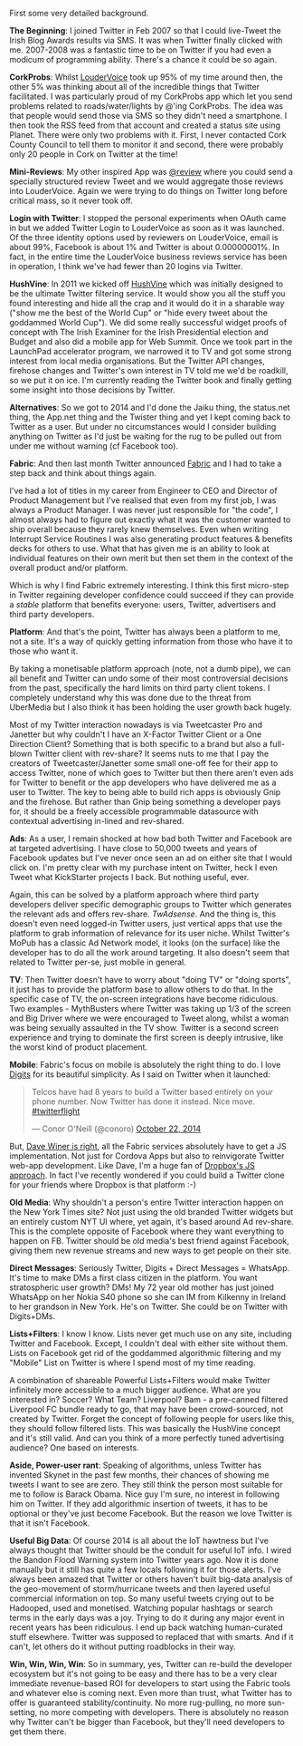 First some very detailed background.

**The Beginning**: I joined Twitter in Feb 2007 so that I could live-Tweet the Irish Blog Awards results via SMS. It was when Twitter finally clicked with me. 2007-2008 was a fantastic time to be on Twitter if you had even a modicum of programming ability. There's a chance it could be so again.

**CorkProbs**: Whilst [LouderVoice](http://www.loudervoice.com) took up 95% of my time around then, the other 5% was thinking about all of the incredible things that Twitter facilitated. I was particularly proud of my CorkProbs app which let you send problems related to roads/water/lights by @'ing CorkProbs. The idea was that people would send those via SMS so they didn't need a smartphone. I then took the RSS feed from that account and created a status site using Planet. There were only two problems with it. First, I never contacted Cork County Council to tell them to monitor it and second, there were probably only 20 people in Cork on Twitter at the time!

**Mini-Reviews**: My other inspired App was [@review](http://twitter.com/review) where you could send a specially structured review Tweet and we would aggregate those reviews into LouderVoice. Again we were trying to do things on Twitter long before critical mass, so it never took off.

**Login with Twitter**: I stopped the personal experiments when OAuth came in but we added Twitter Login to LouderVoice as soon as it was launched. Of the three identity options used by reviewers on LouderVoice, email is about 99%, Facebook is about 1% and Twitter is about 0.00000001%. In fact, in the entire time the LouderVoice business reviews service has been in operation, I think we've had fewer than 20 logins via Twitter.

**HushVine**: In 2011 we kicked off [HushVine](http://www.hushvine.com/) which was initially designed to be the ultimate Twitter filtering service. It would show you all the stuff you found interesting and hide all the crap and it would do it in a sharable way ("show me the best of the World Cup" or "hide every tweet about the goddammed World Cup"). We did some really successful widget proofs of concept with The Irish Examiner for the Irish Presidential election and Budget and also did a mobile app for Web Summit. Once we took part in the LaunchPad accelerator program, we narrowed it to TV and got some strong interest from local media organisations. But the Twitter API changes, firehose changes and Twitter's own interest in TV told me we'd be roadkill, so we put it on ice. I'm currently reading the Twitter book and finally getting some insight into those decisions by Twitter.

**Alternatives**: So we got to 2014 and I'd done the Jaiku thing, the status.net thing, the App.net thing and the Twister thing and yet I kept coming back to Twitter as a user. But under no circumstances would I consider building anything on Twitter as I'd just be waiting for the rug to be pulled out from under me without warning (cf Facebook too). 

**Fabric**: And then last month Twitter announced [Fabric](https://dev.twitter.com/products/fabric) and I had to take a step back and think about things again. 

I've had a lot of titles in my career from Engineer to CEO and Director of Product Management but I've realised that even from my first job, I was always a Product Manager. I was never just responsible for "the code", I almost always had to figure out exactly what it was the customer wanted to ship overall because they rarely knew themselves. Even when writing Interrupt Service Routines I was also generating product features & benefits decks for others to use. What that has given me is an ability to look at individual features on their own merit but then set them in the context of the overall product and/or platform.

Which is why I find Fabric extremely interesting. I think this first micro-step in Twitter regaining developer confidence could succeed if they can provide a *stable* platform that benefits everyone: users, Twitter, advertisers and third party developers.

**Platform**: And that's the point, Twitter has always been a platform to me, not a site. It's a way of quickly getting information from those who have it to those who want it.

By taking a monetisable platform approach (note, not a dumb pipe), we can all benefit and Twitter can undo some of their most controversial decisions from the past, specifically the hard limits on third party client tokens. I completely understand why this was done due to the threat from UberMedia but I also think it has been holding the user growth back hugely.

Most of my Twitter interaction nowadays is via Tweetcaster Pro and Janetter but why couldn't I have an X-Factor Twitter Client or a One Direction Client? Something that is both specific to a brand but also a full-blown Twitter client with rev-share? It seems nuts to me that I pay the creators of Tweetcaster/Janetter some small one-off fee for their app to access Twitter, none of which goes to Twitter but then there aren't even ads for Twitter to benefit or the app developers who have delivered me as a user to Twitter. The key to being able to build rich apps is obviously Gnip and the firehose. But rather than Gnip being something a developer pays for, it should be a freely accessible programmable datasource with contextual advertising in-lined and rev-shared.
  
**Ads**: As a user, I remain shocked at how bad both Twitter and Facebook are at targeted advertising. I have close to 50,000 tweets and years of Facebook updates but I've never once seen an ad on either site that I would click on. I'm pretty clear with my purchase intent on Twitter, heck I even Tweet what KickStarter projects I back. But nothing useful, ever.

Again, this can be solved by a platform approach where third party developers deliver specific demographic groups to Twitter which generates the relevant ads and offers rev-share. *TwAdsense*. And the thing is, this doesn't even need logged-in Twitter users, just vertical apps that use the platform to grab information of relevance for its user niche. Whilst Twitter's MoPub has a classic Ad Network model, it looks (on the surface) like the developer has to do all the work around targeting. It also doesn't seem that related to Twitter per-se, just mobile in general.

**TV**: Then Twitter doesn't have to worry about "doing TV" or "doing sports", it just has to provide the platform base to allow others to do that. In the specific case of TV, the on-screen integrations have become ridiculous. Two examples - MythBusters where Twitter was taking up 1/3 of the screen and Big Driver where we were encouraged to Tweet along, whilst a woman was being sexually assaulted in the TV show. Twitter is a second screen experience and trying to dominate the first screen is deeply intrusive, like the worst kind of product placement.

**Mobile**: Fabric's focus on mobile is absolutely the right thing to do. I love [Digits](https://dev.twitter.com/products/digits) for its beautiful simplicity. As I said on Twitter when it launched:

<blockquote class="twitter-tweet" lang="en"><p>Telcos have had 8 years to build a Twitter based entirely on your phone number. Now Twitter has done it instead. Nice move. <a href="https://twitter.com/hashtag/twitterflight?src=hash">#twitterflight</a></p>&mdash; Conor O&#39;Neill (@conoro) <a href="https://twitter.com/conoro/status/524979885799137281">October 22, 2014</a></blockquote>
<script async src="//platform.twitter.com/widgets.js" charset="utf-8"></script>

But, [Dave Winer is right](http://scripting.com/2014/10/23/twittersAnnouncement.html), all the Fabric services absolutely have to get a JS implementation. Not just for Cordova Apps but also to reinvigorate Twitter web-app development. Like Dave, I'm a huge fan of [Dropbox's JS approach](https://www.dropbox.com/developers/datastore/docs/js). In fact I've recently wondered if you could build a Twitter clone for your friends where Dropbox is that platform :-)

**Old Media**: Why shouldn't a person's entire Twitter interaction happen on the New York Times site? Not just using the old branded Twitter widgets but an entirely custom NYT UI where, yet again, it's based around Ad rev-share. This is the complete opposite of Facebook where they want everything to happen on FB. Twitter should be old media's best friend against Facebook, giving them new revenue streams and new ways to get people on their site.

**Direct Messages**: Seriously Twitter, Digits + Direct Messages = WhatsApp. It's time to make DMs a first class citizen in the platform. You want stratospheric user growth? DMs! My 72 year old mother has just joined WhatsApp on her Nokia S40 phone so she can IM from Kilkenny in Ireland to her grandson in New York. He's on Twitter. She could be on Twitter with Digits+DMs. 

**Lists+Filters**: I know I know. Lists never get much use on any site, including Twitter and Facebook. Except, I couldn't deal with either site without them. Lists on Facebook get rid of the goddammed algorithmic filtering and my "Mobile" List on Twitter is where I spend most of my time reading.

A combination of shareable Powerful Lists+Filters would make Twitter infinitely more accessible to a much bigger audience. What are you interested in? Soccer? What Team? Liverpool? Bam - a pre-canned filtered Liverpool FC bundle ready to go, that may have been crowd-sourced, not created by Twitter. Forget the concept of following people for users like this, they should follow filtered lists. This was basically the HushVine concept and it's still valid. And can you think of a more perfectly tuned advertising audience? One based on interests.

**Aside, Power-user rant**: Speaking of algorithms, unless Twitter has invented Skynet in the past few months, their chances of showing me tweets I want to see are zero. They still think the person most suitable for me to follow is Barack Obama. Nice guy I'm sure, no interest in following him on Twitter. If they add algorithmic insertion of tweets, it has to be optional or they've just become Facebook. But the reason we love Twitter is that it isn't Facebook.

**Useful Big Data**: Of course 2014 is all about the IoT hawtness but I've always thought that Twitter should be the conduit for useful IoT info. I wired the Bandon Flood Warning system into Twitter years ago. Now it is done manually but it still has quite a few locals following it for those alerts. I've always been amazed that Twitter or others haven't built big-data analysis of the geo-movement of storm/hurricane tweets and then layered useful commercial information on top. So many useful tweets crying out to be Hadooped, used and monetised. Watching popular hashtags or search terms in the early days was a joy. Trying to do it during any major event in recent years has been ridiculous. I end up back watching human-curated stuff elsewhere. Twitter was supposed to replaced that with smarts. And if it can't, let others do it without putting roadblocks in their way.

**Win, Win, Win, Win**: So in summary, yes, Twitter can re-build the developer ecosystem but it's not going to be easy and there has to be a very clear immediate revenue-based ROI for developers to start using the Fabric tools and whatever else is coming next. Even more than trust, what Twitter has to offer is guaranteed stability/continuity. No more rug-pulling, no more sun-setting, no more competing with developers. There is absolutely no reason why Twitter can't be bigger than Facebook, but they'll need developers to get them there.
